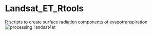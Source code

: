 # Landsat_ET_Rtools
R scripts to create surface radiation components of evapotranspiration
![processing_landsat4et](https://user-images.githubusercontent.com/30507129/32333337-0383bdae-bfbe-11e7-9f4a-2d1bde727170.png)
